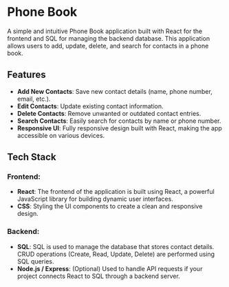 # Phone Book

A simple and intuitive Phone Book application built with React for the frontend and SQL for managing the backend database. This application allows users to add, update, delete, and search for contacts in a phone book.

## Features

- **Add New Contacts**: Save new contact details (name, phone number, email, etc.).
- **Edit Contacts**: Update existing contact information.
- **Delete Contacts**: Remove unwanted or outdated contact entries.
- **Search Contacts**: Easily search for contacts by name or phone number.
- **Responsive UI**: Fully responsive design built with React, making the app accessible on various devices.

## Tech Stack

### Frontend:
- **React**: The frontend of the application is built using React, a powerful JavaScript library for building dynamic user interfaces.
- **CSS**: Styling the UI components to create a clean and responsive design.

### Backend:
- **SQL**: SQL is used to manage the database that stores contact details. CRUD operations (Create, Read, Update, Delete) are performed using SQL queries.
- **Node.js / Express**: (Optional) Used to handle API requests if your project connects React to SQL through a backend server.
